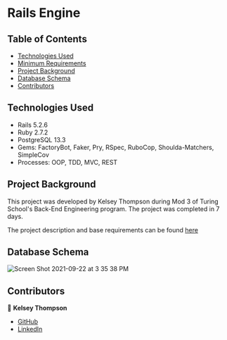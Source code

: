 # Rails Engine

## Table of Contents

- [Technologies Used](#technologies-used)
- [Minimum Requirements](#minimum-requirements)
- [Project Background](#project-background)
- [Database Schema](#database-schema)
- [Contributors](#contributors)

## Technologies Used

- Rails 5.2.6
- Ruby 2.7.2
- PostgreSQL 13.3
- Gems: FactoryBot, Faker, Pry, RSpec, RuboCop, Shoulda-Matchers, SimpleCov
- Processes: OOP, TDD, MVC, REST

## Project Background
This project was developed by Kelsey Thompson during Mod 3 of Turing School's Back-End Engineering program. The project was completed in 7 days. 

The project description and base requirements can be found [here](https://backend.turing.edu/module3/projects/rails_engine)

## Database Schema
![Screen Shot 2021-09-22 at 3 35 38 PM](https://user-images.githubusercontent.com/83930724/134426313-23d19857-c6e9-44da-b368-d66ea26c7ce9.png)

## Contributors

👤  **Kelsey Thompson**
- [GitHub](https://github.com/knthompson2)
- [LinkedIn](https://www.linkedin.com/in/knthompson2/)
